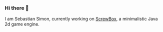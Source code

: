 ### Hi there 👋

I am Sebastian Simon, currently working on  [ScrewBox](https://github.com/srcimon/screwbox), a minimalistic Java 2d game engine.